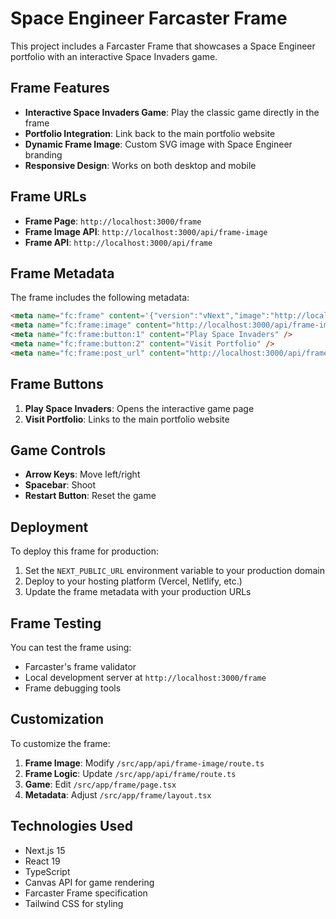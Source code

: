 # Space Engineer Farcaster Frame

This project includes a Farcaster Frame that showcases a Space Engineer portfolio with an interactive Space Invaders game.

## Frame Features

- **Interactive Space Invaders Game**: Play the classic game directly in the frame
- **Portfolio Integration**: Link back to the main portfolio website
- **Dynamic Frame Image**: Custom SVG image with Space Engineer branding
- **Responsive Design**: Works on both desktop and mobile

## Frame URLs

- **Frame Page**: `http://localhost:3000/frame`
- **Frame Image API**: `http://localhost:3000/api/frame-image`
- **Frame API**: `http://localhost:3000/api/frame`

## Frame Metadata

The frame includes the following metadata:

```html
<meta name="fc:frame" content='{"version":"vNext","image":"http://localhost:3000/api/frame-image","buttons":[{"label":"Play Space Invaders","action":"post"},{"label":"Visit Portfolio","action":"link","target":"http://localhost:3000"}],"postUrl":"http://localhost:3000/api/frame"}' />
<meta name="fc:frame:image" content="http://localhost:3000/api/frame-image" />
<meta name="fc:frame:button:1" content="Play Space Invaders" />
<meta name="fc:frame:button:2" content="Visit Portfolio" />
<meta name="fc:frame:post_url" content="http://localhost:3000/api/frame" />
```

## Frame Buttons

1. **Play Space Invaders**: Opens the interactive game page
2. **Visit Portfolio**: Links to the main portfolio website

## Game Controls

- **Arrow Keys**: Move left/right
- **Spacebar**: Shoot
- **Restart Button**: Reset the game

## Deployment

To deploy this frame for production:

1. Set the `NEXT_PUBLIC_URL` environment variable to your production domain
2. Deploy to your hosting platform (Vercel, Netlify, etc.)
3. Update the frame metadata with your production URLs

## Frame Testing

You can test the frame using:
- Farcaster's frame validator
- Local development server at `http://localhost:3000/frame`
- Frame debugging tools

## Customization

To customize the frame:

1. **Frame Image**: Modify `/src/app/api/frame-image/route.ts`
2. **Frame Logic**: Update `/src/app/api/frame/route.ts`
3. **Game**: Edit `/src/app/frame/page.tsx`
4. **Metadata**: Adjust `/src/app/frame/layout.tsx`

## Technologies Used

- Next.js 15
- React 19
- TypeScript
- Canvas API for game rendering
- Farcaster Frame specification
- Tailwind CSS for styling